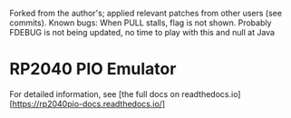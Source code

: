 Forked from the author's; applied relevant patches from other users (see commits).
Known bugs: When PULL stalls, flag is not shown. Probably FDEBUG is not being updated, no time to play with this and null at Java

# RP2040 PIO Emulator

For detailed information, see [the full docs on readthedocs.io][https://rp2040pio-docs.readthedocs.io/]
